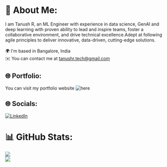 # 💫 About Me:
I am Tanush R, an ML Engineer with experience in data science, GenAI and deep learning with proven ability to lead and inspire teams, foster a collaborative environment, and drive technical excellence.Adept at
following agile principles to deliver innovative, data-driven, cutting-edge solutions.<br><br>🌍 I'm based in Bangalore, India<br>✉️ You can contact me at tanushr.tech@gmail.com

## 🌐 Portfolio:
You can visit my portfolio website ![here](https://www.tanush.site)

## 🌐 Socials:
[![LinkedIn](https://img.shields.io/badge/LinkedIn-%230077B5.svg?logo=linkedin&logoColor=white)](https://www.linkedin.com/in/tanush-r-843b27216/) 

# 📊 GitHub Stats:
![](https://github-readme-streak-stats.herokuapp.com/?user=tanush-r&theme=dark&hide_border=false)<br/>
![](https://github-readme-stats.vercel.app/api/top-langs/?username=tanush-r&theme=dark&hide_border=false&include_all_commits=true&count_private=true&layout=compact)

<!-- Proudly created with GPRM ( https://gprm.itsvg.in ) -->
